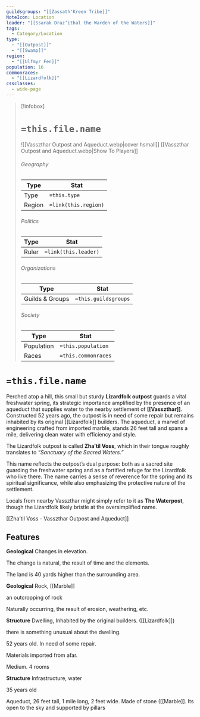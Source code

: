 ```yaml
---
guildsgroups: "[[Zassath'Kreen Tribe]]"
NoteIcon: Location
leader: "[[Ssarak Draz’ithal the Warden of the Waters]]"
tags:
  - Category/Location
type:
  - "[[Outpost]]"
  - "[[Swamp]]"
region:
  - "[[Ulfmyr Fen]]"
population: 16
commonraces:
  - "[[Lizardfolk]]"
cssclasses:
  - wide-page
---
```


> [!infobox]
> # `=this.file.name`
> ![[Vasszthar Outpost and Aqueduct.webp|cover hsmall]]
> [[Vasszthar Outpost and Aqueduct.webp|Show To Players]]
> ###### Geography
> Type |  Stat |
> ---|---|
> Type | `=this.type` |
> Region | `=link(this.region)` |
> ###### Politics
> Type |  Stat |
> ---|---|
> Ruler | `=link(this.leader)` |
> ###### Organizations
> Type |  Stat |
> ---|---|
> Guilds & Groups | `=this.guildsgroups` |
> ###### Society
> Type |  Stat |
> ---|---|
> Population | `=this.population` |
> Races | `=this.commonraces` |

# `=this.file.name`
Perched atop a hill, this small but sturdy **Lizardfolk outpost** guards a vital freshwater spring, its strategic importance amplified by the presence of an aqueduct that supplies water to the nearby settlement of **[[Vasszthar]]**. Constructed 52 years ago, the outpost is in need of some repair but remains inhabited by its original [[Lizardfolk]] builders. The aqueduct, a marvel of engineering crafted from imported marble, stands 26 feet tall and spans a mile, delivering clean water with efficiency and style.

The Lizardfolk outpost is called **Zha’til Voss**, which in their tongue roughly translates to _“Sanctuary of the Sacred Waters.”_

This name reflects the outpost’s dual purpose: both as a sacred site guarding the freshwater spring and as a fortified refuge for the Lizardfolk who live there. The name carries a sense of reverence for the spring and its spiritual significance, while also emphasizing the protective nature of the settlement.

Locals from nearby Vasszthar might simply refer to it as **The Waterpost**, though the Lizardfolk likely bristle at the oversimplified name.

[[Zha’til Voss - Vasszthar Outpost and Aqueduct]]

## Features
**Geological**
Changes in elevation.

The change is natural, the result of time and the elements.

The land is 40 yards higher than the surrounding area.

**Geological**
Rock, [[Marble]]

an outcropping of rock

Naturally occurring, the result of erosion, weathering, etc.

**Structure**
Dwelling, Inhabited by the original builders. ([[Lizardfolk]]) 

there is something unusual about the dwelling.

52 years old. In need of some repair.

Materials imported from afar.

Medium. 4 rooms

**Structure**
Infrastructure, water

35 years old

Aqueduct, 26 feet tall, 1 mile long, 2 feet wide. Made of stone ([[Marble]]. Its open to the sky and supported by pillars
